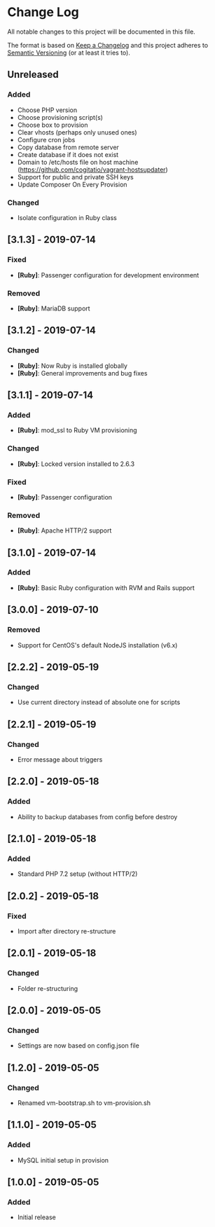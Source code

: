 # Change Log
All notable changes to this project will be documented in this file.

The format is based on [Keep a Changelog](http://keepachangelog.com/)
and this project adheres to [Semantic Versioning](http://semver.org/) (or at least it tries to).

## Unreleased
### Added
- Choose PHP version
- Choose provisioning script(s)
- Choose box to provision
- Clear vhosts (perhaps only unused ones)
- Configure cron jobs
- Copy database from remote server
- Create database if it does not exist
- Domain to /etc/hosts file on host machine (https://github.com/cogitatio/vagrant-hostsupdater)
- Support for public and private SSH keys
- Update Composer On Every Provision
### Changed
- Isolate configuration in Ruby class

## [3.1.3] - 2019-07-14
### Fixed
- **[Ruby]**: Passenger configuration for development environment
### Removed
- **[Ruby]**: MariaDB support

## [3.1.2] - 2019-07-14
### Changed
- **[Ruby]**: Now Ruby is installed globally
- **[Ruby]**: General improvements and bug fixes

## [3.1.1] - 2019-07-14
### Added
- **[Ruby]**: mod_ssl to Ruby VM provisioning
### Changed
- **[Ruby]**: Locked version installed to 2.6.3
### Fixed
- **[Ruby]**: Passenger configuration
### Removed
- **[Ruby]**: Apache HTTP/2 support

## [3.1.0] - 2019-07-14
### Added
- **[Ruby]**: Basic Ruby configuration with RVM and Rails support

## [3.0.0] - 2019-07-10
### Removed
- Support for CentOS's default NodeJS installation (v6.x)

## [2.2.2] - 2019-05-19
### Changed
- Use current directory instead of absolute one for scripts

## [2.2.1] - 2019-05-19
### Changed
- Error message about triggers

## [2.2.0] - 2019-05-18
### Added
- Ability to backup databases from config before destroy

## [2.1.0] - 2019-05-18
### Added
- Standard PHP 7.2 setup (without HTTP/2)

## [2.0.2] - 2019-05-18
### Fixed
- Import after directory re-structure

## [2.0.1] - 2019-05-18
### Changed
- Folder re-structuring

## [2.0.0] - 2019-05-05
### Changed
- Settings are now based on config.json file

## [1.2.0] - 2019-05-05
### Changed
- Renamed vm-bootstrap.sh to vm-provision.sh

## [1.1.0] - 2019-05-05
### Added
- MySQL initial setup in provision

## [1.0.0] - 2019-05-05
### Added
- Initial release
